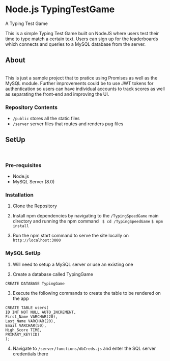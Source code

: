 # Node.js TypingTestGame
A Typing Test Game 

This is a simple Typing Test Game built on NodeJS where users test their time to type match a certain text. Users can sign up for the leaderboards which connects and queries to a MySQL database from the server. 

## About 
<br />
This is just a sample project that to pratice using Promises as well as the MySQL module. Further improvements could be to use JWT tokens for authentication so users can have individual accounts to track scores as well as separating the front-end and improving the UI. 

### Repository Contents
* `/public` stores all the static files 
* `/server` server files that routes and renders pug files 

## SetUp 
<br /> 

### Pre-requisites
* Node.js
* MySQL Server (8.0) 

### Installation
1. Clone the Repository

2. Install npm dependencies by navigating to the `/TypingSpeedGame` main directory and running the npm command 
` $ cd /TypingSpeedGame`
`$ npm install`

3. Run the npm start command to serve the site locally on `http://localhost:3000`

### MySQL SetUp
1. Will need to setup a MySQL server or use an existing one 

2. Create a database called TypingGame 
```
CREATE DATABASE TypingGame
```

3. Execute the following commands to create the table to be rendered on the app
```USE TypingGame 
CREATE TABLE users(
ID INT NOT NULL AUTO_INCREMENT,
First_Name VARCHAR(20), 
Last_Name VARCHAR(20), 
Email VARCHAR(50), 
High_Score TIME, 
PRIMARY_KEY(ID)
);
```

4. Navigate to `/server/functions/dbCreds.js` and enter the SQL server credentials there 







